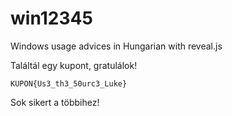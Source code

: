 # win12345
Windows usage advices in Hungarian with reveal.js

Találtál egy kupont, gratulálok!

```
KUPON{Us3_th3_50urc3_Luke}
```

Sok sikert a többihez!
